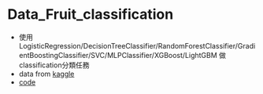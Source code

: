 # Data_Fruit_classification
- 使用LogisticRegression/DecisionTreeClassifier/RandomForestClassifier/GradientBoostingClassifier/SVC/MLPClassifier/XGBoost/LightGBM
  做classification分類任務
- data from [kaggle](https://www.kaggle.com/datasets/muratkokludataset/date-fruit-datasets/data)
- [code](https://github.com/willy0222/Data_Fruit_classification/blob/main/Fruit_classification.ipynb)
